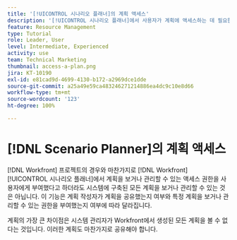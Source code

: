 ```yaml
---
title: '[!UICONTROL 시나리오 플래너]의 계획 액세스'
description: '[!UICONTROL 시나리오 플래너]에서 사용자가 계획에 액세스하는 데 필요한 [!DNL  Workfront] 권한에 대해 알아봅니다.'
feature: Resource Management
type: Tutorial
role: Leader, User
level: Intermediate, Experienced
activity: use
team: Technical Marketing
thumbnail: access-a-plan.png
jira: KT-10190
exl-id: e81cad9d-4699-4130-b172-a2969dce1dde
source-git-commit: a25a49e59ca483246271214886ea4dc9c10e8d66
workflow-type: tm+mt
source-wordcount: '123'
ht-degree: 100%

---
```


# [!DNL Scenario Planner]의 계획 액세스

[!DNL Workfront] 프로젝트의 경우와 마찬가지로 [!DNL Workfront] [!UICONTROL 시나리오 플래너]에서 계획을 보거나 관리할 수 있는 액세스 권한을 사용자에게 부여했다고 하더라도 시스템에 구축된 모든 계획을 보거나 관리할 수 있는 것은 아닙니다. 이 기능은 계획 작성자가 계획을 공유했는지 여부와 특정 계획을 보거나 관리할 수 있는 권한을 부여했는지 여부에 따라 달라집니다.

계획의 가장 큰 차이점은 시스템 관리자가 Workfront에서 생성된 모든 계획을 볼 수 없다는 것입니다. 이러한 계획도 마찬가지로 공유해야 합니다.
